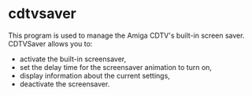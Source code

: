 # cdtvsaver

This program is used to manage the Amiga CDTV's built-in screen saver.
CDTVSaver allows you to:
- activate the built-in screensaver, 
- set the delay time for the screensaver animation to turn on, 
- display information about the current settings,
- deactivate the screensaver.
